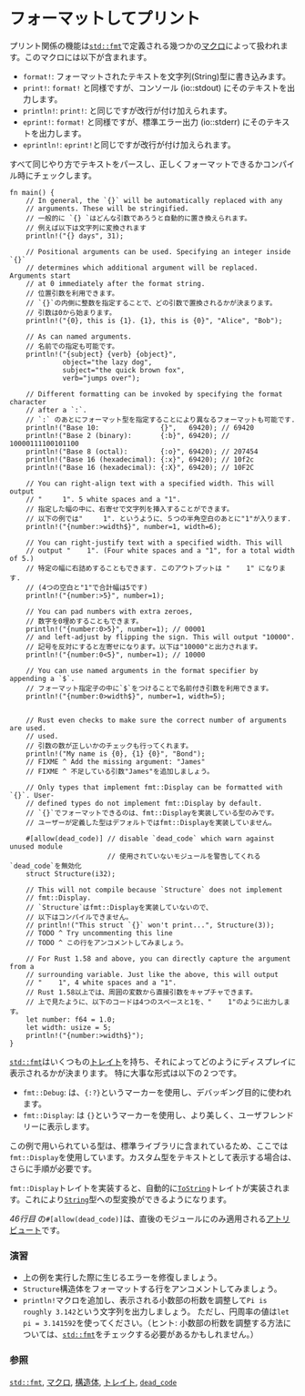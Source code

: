 <!--
# Formatted print
-->
# フォーマットしてプリント

<!--
Printing is handled by a series of [`macros`][macros] defined in
[`std::fmt`][fmt] some of which include:
-->
プリント関係の機能は[`std::fmt`][fmt]で定義される幾つかの[マクロ][macros]によって扱われます。このマクロには以下が含まれます。

<!--
* `format!`: write formatted text to [`String`][string]
* `print!`: same as `format!` but the text is printed to the console
  (io::stdout).
* `println!`: same as `print!` but a newline is appended.
* `eprint!`: same as `print!` but the text is printed to the standard error
  (io::stderr).
* `eprintln!`: same as `eprint!` but a newline is appended.
-->
* `format!`: フォーマットされたテキストを文字列(String)型に書き込みます。
* `print!`: `format!` と同様ですが、コンソール (io::stdout) にそのテキストを出力します。
* `println!`: `print!`: と同じですが改行が付け加えられます。
* `eprint!`: `format!` と同様ですが、標準エラー出力 (io::stderr) にそのテキストを出力します。
* `eprintln!`: `eprint!`と同じですが改行が付け加えられます。

<!--
All parse text in the same fashion. As a plus, Rust checks formatting
correctness at compile time.
-->
すべて同じやり方でテキストをパースし、正しくフォーマットできるかコンパイル時にチェックします。

```rust,editable,ignore,mdbook-runnable
fn main() {
    // In general, the `{}` will be automatically replaced with any
    // arguments. These will be stringified.
    // 一般的に `{} `はどんな引数であろうと自動的に置き換えられます。
    // 例えば以下は文字列に変換されます
    println!("{} days", 31);

    // Positional arguments can be used. Specifying an integer inside `{}`
    // determines which additional argument will be replaced. Arguments start
    // at 0 immediately after the format string.
    // 位置引数を利用できます。
    // `{}`の内側に整数を指定することで、どの引数で置換されるかが決まります。
    // 引数は0から始まります。
    println!("{0}, this is {1}. {1}, this is {0}", "Alice", "Bob");

    // As can named arguments.
    // 名前での指定も可能です。
    println!("{subject} {verb} {object}",
             object="the lazy dog",
             subject="the quick brown fox",
             verb="jumps over");

    // Different formatting can be invoked by specifying the format character
    // after a `:`.
    // `:` のあとにフォーマット型を指定することにより異なるフォーマットも可能です.
    println!("Base 10:               {}",   69420); // 69420
    println!("Base 2 (binary):       {:b}", 69420); // 10000111100101100
    println!("Base 8 (octal):        {:o}", 69420); // 207454
    println!("Base 16 (hexadecimal): {:x}", 69420); // 10f2c
    println!("Base 16 (hexadecimal): {:X}", 69420); // 10F2C

    // You can right-align text with a specified width. This will output
    // "     1". 5 white spaces and a "1".
    // 指定した幅の中に、右寄せで文字列を挿入することができます。
    // 以下の例では"     1". というように、５つの半角空白のあとに"1"が入ります.
    println!("{number:>width$}", number=1, width=6);

    // You can right-justify text with a specified width. This will
    // output "    1". (Four white spaces and a "1", for a total width of 5.)
    // 特定の幅に右詰めすることもできます. このアウトプットは "    1" になります.
    // (4つの空白と"1"で合計幅は5です)
    println!("{number:>5}", number=1);

    // You can pad numbers with extra zeroes,
    // 数字を0埋めすることもできます。
    println!("{number:0>5}", number=1); // 00001
    // and left-adjust by flipping the sign. This will output "10000".
    // 記号を反対にすると左寄せになります。以下は"10000"と出力されます。
    println!("{number:0<5}", number=1); // 10000

    // You can use named arguments in the format specifier by appending a `$`.
    // フォーマット指定子の中に`$`をつけることで名前付き引数を利用できます。
    println!("{number:0>width$}", number=1, width=5);


    // Rust even checks to make sure the correct number of arguments are used.
    // used.
    // 引数の数が正しいかのチェックも行ってくれます。
    println!("My name is {0}, {1} {0}", "Bond");
    // FIXME ^ Add the missing argument: "James"
    // FIXME ^ 不足している引数"James"を追加しましょう。

    // Only types that implement fmt::Display can be formatted with `{}`. User-
    // defined types do not implement fmt::Display by default.
    // `{}`でフォーマットできるのは、fmt::Displayを実装している型のみです。
    // ユーザーが定義した型はデフォルトではfmt::Displayを実装していません。

    #[allow(dead_code)] // disable `dead_code` which warn against unused module
                        // 使用されていないモジュールを警告してくれる`dead_code`を無効化
    struct Structure(i32);

    // This will not compile because `Structure` does not implement
    // fmt::Display.
    // `Structure`はfmt::Displayを実装していないので、
    // 以下はコンパイルできません。
    // println!("This struct `{}` won't print...", Structure(3));
    // TODO ^ Try uncommenting this line
    // TODO ^ この行をアンコメントしてみましょう。

    // For Rust 1.58 and above, you can directly capture the argument from a
    // surrounding variable. Just like the above, this will output
    // "    1", 4 white spaces and a "1".
    // Rust 1.58以上では、周囲の変数から直接引数をキャプチャできます。
    // 上で見たように、以下のコードは4つのスペースと1を、"    1"のように出力します。
    let number: f64 = 1.0;
    let width: usize = 5;
    println!("{number:>width$}");
}
```

<!--
[`std::fmt`][fmt] contains many [`traits`][traits] which govern the display
of text. The base form of two important ones are listed below:
-->
[`std::fmt`][fmt]はいくつもの[トレイト][traits]を持ち、それによってどのようにディスプレイに表示されるかが決まります。
特に大事な形式は以下の２つです。

<!--
* `fmt::Debug`: Uses the `{:?}` marker. Format text for debugging purposes.
* `fmt::Display`: Uses the `{}` marker. Format text in a more elegant, user
  friendly fashion.
-->
* `fmt::Debug`: は、`{:?}`というマーカーを使用し、デバッギング目的に使われます。
* `fmt::Display`: は `{}`というマーカーを使用し、より美しく、ユーザフレンドリーに表示します。

<!--
Here, we used `fmt::Display` because the std library provides implementations
for these types. To print text for custom types, more steps are required.
-->
この例で用いられている型は、標準ライブラリに含まれているため、ここでは`fmt::Display`を使用しています。カスタム型をテキストとして表示する場合は、さらに手順が必要です。

<!--
Implementing the `fmt::Display` trait automatically implements the
[`ToString`] trait which allows us to [convert] the type to [`String`][string].
-->
`fmt::Display`トレイトを実装すると、自動的に[`ToString`]トレイトが実装されます。これにより[`String`][string]型への型変換ができるようになります。

<!--
In *line 46*, `#[allow(dead_code)]` is an [attribute] which only apply to the module after it.
-->
*46行目* の`#[allow(dead_code)]`は、直後のモジュールにのみ適用される[アトリビュート][attribute]です。

<!--
### Activities
-->
### 演習

<!--
* Fix the issue in the above code (see FIXME) so that it runs without
  error.
* Try uncommenting the line that attempts to format the `Structure` struct
  (see TODO)
* Add a `println!` macro call that prints: `Pi is roughly 3.142` by controlling
  the number of decimal places shown. For the purposes of this exercise, use
  `let pi = 3.141592` as an estimate for pi. (Hint: you may need to check the
  [`std::fmt`][fmt] documentation for setting the number of decimals to display)
-->
 * 上の例を実行した際に生じるエラーを修復しましょう。
 * `Structure`構造体をフォーマットする行をアンコメントしてみましょう。
 * `println!`マクロを追加し、表示される小数部の桁数を調整して`Pi is roughly 3.142`という文字列を出力しましょう。
   ただし、円周率の値は`let pi = 3.141592`を使ってください。（ヒント: 小数部の桁数を調整する方法については、[`std::fmt`][fmt]をチェックする必要があるかもしれません。）

<!--
### See also:
-->
### 参照

<!--
[`std::fmt`][fmt], [`macros`][macros], [`struct`][structs], [`traits`][traits], and [`dead_code`][dead_code]
-->
[`std::fmt`][fmt], [マクロ][macros], [構造体][structs],
[トレイト][traits], [`dead_code`][dead_code]

[fmt]: https://doc.rust-lang.org/std/fmt/
[macros]: ../macros.md
[string]: ../std/str.md
[structs]: ../custom_types/structs.md
[traits]: https://doc.rust-lang.org/std/fmt/#formatting-traits
[`ToString`]: https://doc.rust-lang.org/std/string/trait.ToString.html
[convert]: ../conversion/string.md
[attribute]: ../attribute.md
[dead_code]: ../attribute/unused.md
